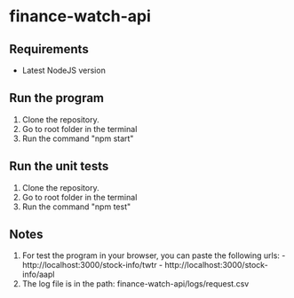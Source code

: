# finance-watch-api

## Requirements
  - Latest NodeJS version

## Run the program
  1. Clone the repository.
  2. Go to root folder in the terminal
  3. Run the command "npm start"

## Run the unit tests
  1. Clone the repository.
  2. Go to root folder in the terminal
  3. Run the command "npm test"

## Notes
  1. For test the program in your browser, you can paste the following urls:
    - http://localhost:3000/stock-info/twtr
    - http://localhost:3000/stock-info/aapl
  2. The log file is in the path: finance-watch-api/logs/request.csv
